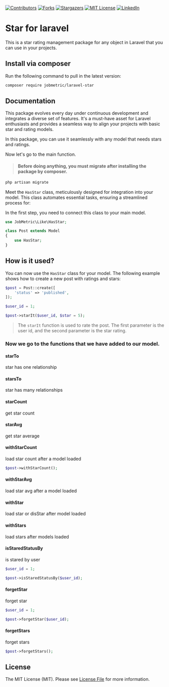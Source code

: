 [contributors-shield]: https://img.shields.io/github/contributors/jobmetric/laravel-star.svg?style=for-the-badge
[contributors-url]: https://github.com/jobmetric/laravel-star/graphs/contributors
[forks-shield]: https://img.shields.io/github/forks/jobmetric/laravel-star.svg?style=for-the-badge&label=Fork
[forks-url]: https://github.com/jobmetric/laravel-star/network/members
[stars-shield]: https://img.shields.io/github/stars/jobmetric/laravel-star.svg?style=for-the-badge
[stars-url]: https://github.com/jobmetric/laravel-star/stargazers
[license-shield]: https://img.shields.io/github/license/jobmetric/laravel-star.svg?style=for-the-badge
[license-url]: https://github.com/jobmetric/laravel-star/blob/master/LICENCE.md
[linkedin-shield]: https://img.shields.io/badge/-LinkedIn-blue.svg?style=for-the-badge&logo=linkedin&colorB=555
[linkedin-url]: https://linkedin.com/in/majidmohammadian

[![Contributors][contributors-shield]][contributors-url]
[![Forks][forks-shield]][forks-url]
[![Stargazers][stars-shield]][stars-url]
[![MIT License][license-shield]][license-url]
[![LinkedIn][linkedin-shield]][linkedin-url]

# Star for laravel

This is a star rating management package for any object in Laravel that you can use in your projects.

## Install via composer

Run the following command to pull in the latest version:
```bash
composer require jobmetric/laravel-star
```

## Documentation

This package evolves every day under continuous development and integrates a diverse set of features. It's a must-have asset for Laravel enthusiasts and provides a seamless way to align your projects with basic star and rating models.

In this package, you can use it seamlessly with any model that needs stars and ratings.

Now let's go to the main function.

>#### Before doing anything, you must migrate after installing the package by composer.

```bash
php artisan migrate
```

Meet the `HasStar` class, meticulously designed for integration into your model. This class automates essential tasks, ensuring a streamlined process for:

In the first step, you need to connect this class to your main model.

```php
use JobMetric\Like\HasStar;

class Post extends Model
{
    use HasStar;
}
```

## How is it used?

You can now use the `HasStar` class for your model. The following example shows how to create a new post with ratings and stars:

```php
$post = Post::create([
    'status' => 'published',
]);

$user_id = 1;

$post->starIt($user_id, $star = 5);
```

> The `starIt` function is used to rate the post. The first parameter is the user id, and the second parameter is the star rating.

### Now we go to the functions that we have added to our model.

#### starTo

star has one relationship

#### starsTo

star has many relationships

#### starCount

get star count

#### starAvg

get star average

#### withStarCount

load star count after a model loaded

```php
$post->withStarCount();
```

#### withStarAvg

load star avg after a model loaded

#### withStar

load star or disStar after model loaded

#### withStars

load stars after models loaded

#### isStaredStatusBy

is stared by user

```php
$user_id = 1;

$post->isStaredStatusBy($user_id);
```

#### forgetStar

forget star

```php
$user_id = 1;

$post->forgetStar($user_id);
```

#### forgetStars

forget stars

```php
$post->forgetStars();
```

## License

The MIT License (MIT). Please see [License File](https://github.com/jobmetric/laravel-star/blob/master/README.md) for more information.

